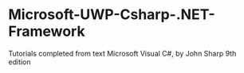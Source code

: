 # Microsoft-UWP-Csharp-.NET-Framework

Tutorials completed from text Microsoft Visual C#, by John Sharp 9th edition
